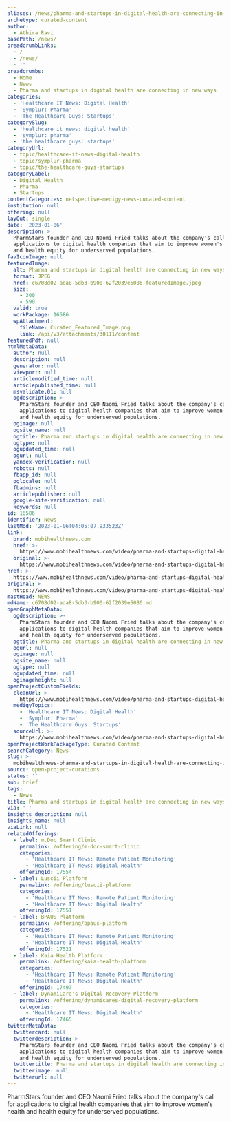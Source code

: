 ```yaml
---
aliases: /news/pharma-and-startups-in-digital-health-are-connecting-in-new-ways
archetype: curated-content
author:
  - Athira Ravi
basePath: /news/
breadcrumbLinks:
  - /
  - /news/
  - ''
breadcrumbs:
  - Home
  - News
  - Pharma and startups in digital health are connecting in new ways
categories:
  - 'Healthcare IT News: Digital Health'
  - 'Symplur: Pharma'
  - 'The Healthcare Guys: Startups'
categorySlug:
  - 'healthcare it news: digital health'
  - 'symplur: pharma'
  - 'the healthcare guys: startups'
categoryUrl:
  - topic/healthcare-it-news-digital-health
  - topic/symplur-pharma
  - topic/the-healthcare-guys-startups
categoryLabel:
  - Digital Health
  - Pharma
  - Startups
contentCategories: netspective-medigy-news-curated-content
institution: null
offering: null
layOut: single
date: '2023-01-06'
description: >-
  PharmStars founder and CEO Naomi Fried talks about the company's call for
  applications to digital health companies that aim to improve women's health
  and health equity for underserved populations.
favIconImage: null
featuredImage:
  alt: Pharma and startups in digital health are connecting in new ways
  format: JPEG
  href: c6708d02-ada8-5db3-b900-62f2039e5086-featuredImage.jpeg
  size:
    - 300
    - 590
  valid: true
  workPackage: 16586
  wpAttachment:
    fileName: Curated_Featured_Image.png
    link: /api/v3/attachments/30111/content
featuredPdf: null
htmlMetaData:
  author: null
  description: null
  generator: null
  viewport: null
  articlemodified_time: null
  articlepublished_time: null
  msvalidate.01: null
  ogdescription: >-
    PharmStars founder and CEO Naomi Fried talks about the company's call for
    applications to digital health companies that aim to improve women's health
    and health equity for underserved populations.
  ogimage: null
  ogsite_name: null
  ogtitle: Pharma and startups in digital health are connecting in new ways
  ogtype: null
  ogupdated_time: null
  ogurl: null
  yandex-verification: null
  robots: null
  fbapp_id: null
  oglocale: null
  fbadmins: null
  articlepublisher: null
  google-site-verification: null
  keywords: null
id: 16586
identifier: News
lastMod: '2023-01-06T04:05:07.933523Z'
link:
  brand: mobihealthnews.com
  href: >-
    https://www.mobihealthnews.com/video/pharma-and-startups-digital-health-are-connecting-new-ways
  original: >-
    https://www.mobihealthnews.com/video/pharma-and-startups-digital-health-are-connecting-new-ways
href: >-
  https://www.mobihealthnews.com/video/pharma-and-startups-digital-health-are-connecting-new-ways
original: >-
  https://www.mobihealthnews.com/video/pharma-and-startups-digital-health-are-connecting-new-ways
mastHead: NEWS
mdName: c6708d02-ada8-5db3-b900-62f2039e5086.md
openGraphMetaData:
  ogdescription: >-
    PharmStars founder and CEO Naomi Fried talks about the company's call for
    applications to digital health companies that aim to improve women's health
    and health equity for underserved populations.
  ogtitle: Pharma and startups in digital health are connecting in new ways
  ogurl: null
  ogimage: null
  ogsite_name: null
  ogtype: null
  ogupdated_time: null
  ogimageheight: null
openProjectCustomFields:
  cleanUrl: >-
    https://www.mobihealthnews.com/video/pharma-and-startups-digital-health-are-connecting-new-ways
  medigyTopics:
    - 'Healthcare IT News: Digital Health'
    - 'Symplur: Pharma'
    - 'The Healthcare Guys: Startups'
  sourceUrl: >-
    https://www.mobihealthnews.com/video/pharma-and-startups-digital-health-are-connecting-new-ways
openProjectWorkPackageType: Curated Content
searchCategory: News
slug: >-
  mobihealthnews-pharma-and-startups-in-digital-health-are-connecting-in-new-ways
source: open-project-curations
status: ''
sub: brief
tags:
  - News
title: Pharma and startups in digital health are connecting in new ways
via: ' '
insights_description: null
insights_name: null
viaLink: null
relatedOfferings:
  - label: m.Doc Smart Clinic
    permalink: /offering/m-doc-smart-clinic
    categories:
      - 'Healthcare IT News: Remote Patient Monitoring'
      - 'Healthcare IT News: Digital Health'
    offeringId: 17554
  - label: Luscii Platform
    permalink: /offering/luscii-platform
    categories:
      - 'Healthcare IT News: Remote Patient Monitoring'
      - 'Healthcare IT News: Digital Health'
    offeringId: 17551
  - label: BPAUS Platform
    permalink: /offering/bpaus-platform
    categories:
      - 'Healthcare IT News: Remote Patient Monitoring'
      - 'Healthcare IT News: Digital Health'
    offeringId: 17521
  - label: Kaia Health Platform
    permalink: /offering/kaia-health-platform
    categories:
      - 'Healthcare IT News: Remote Patient Monitoring'
      - 'Healthcare IT News: Digital Health'
    offeringId: 17497
  - label: DynamiCare's Digital Recovery Platform
    permalink: /offering/dynamicares-digital-recovery-platform
    categories:
      - 'Healthcare IT News: Digital Health'
    offeringId: 17465
twitterMetaData:
  twittercard: null
  twitterdescription: >-
    PharmStars founder and CEO Naomi Fried talks about the company's call for
    applications to digital health companies that aim to improve women's health
    and health equity for underserved populations.
  twittertitle: Pharma and startups in digital health are connecting in new ways
  twitterimage: null
  twitterurl: null
---
```

<p>PharmStars founder and CEO Naomi Fried talks about the company's call for applications to digital health companies that aim to improve women's health and health equity for underserved populations.</p>